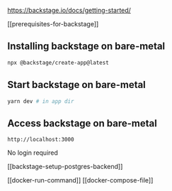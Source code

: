 https://backstage.io/docs/getting-started/

[[prerequisites-for-backstage]]

## Installing backstage on bare-metal
```sh
npx @backstage/create-app@latest
```

## Start backstage on bare-metal
```sh
yarn dev # in app dir
```

## Access backstage on bare-metal
```
http://localhost:3000
```

No login required 

[[backstage-setup-postgres-backend]]

[[docker-run-command]]
[[docker-compose-file]]
